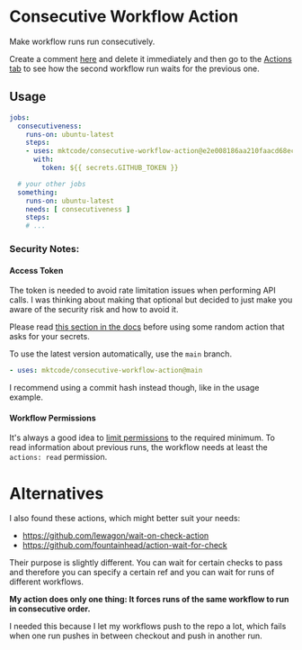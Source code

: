 # Consecutive Workflow Action

Make workflow runs run consecutively.

Create a comment [here](https://github.com/mktcode/consecutive-workflow-action/issues/5) and delete it immediately and then go to the [Actions tab](https://github.com/mktcode/consecutive-workflow-action/actions) to see how the second workflow run waits for the previous one.

## Usage

```yaml
jobs:
  consecutiveness:
    runs-on: ubuntu-latest
    steps:
    - uses: mktcode/consecutive-workflow-action@e2e008186aa210faacd68ec30f6ac236f7e2f435
      with:
        token: ${{ secrets.GITHUB_TOKEN }}

  # your other jobs
  something:
    runs-on: ubuntu-latest
    needs: [ consecutiveness ]
    steps:
    # ...
```

### Security Notes:

#### Access Token

The token is needed to avoid rate limitation issues when performing API calls. I was thinking about making that optional but decided to just make you aware of the security risk and how to avoid it.

Please read [this section in the docs](https://docs.github.com/en/actions/learn-github-actions/security-hardening-for-github-actions#using-third-party-actions) before using some random action that asks for your secrets.

To use the latest version automatically, use the `main` branch.

```yaml
- uses: mktcode/consecutive-workflow-action@main
```

I recommend using a commit hash instead though, like in the usage example.

#### Workflow Permissions

It's always a good idea to [limit permissions](https://docs.github.com/en/actions/security-guides/automatic-token-authentication#permissions-for-the-github_token) to the required minimum. To read information about previous runs, the workflow needs at least the `actions: read` permission.

# Alternatives

I also found these actions, which might better suit your needs:

- https://github.com/lewagon/wait-on-check-action
- https://github.com/fountainhead/action-wait-for-check

Their purpose is slightly different. You can wait for certain checks to pass and therefore you can specify a certain ref and you can wait for runs of different workflows.

**My action does only one thing: It forces runs of the same workflow to run in consecutive order.**

I needed this because I let my workflows push to the repo a lot, which fails when one run pushes in between checkout and push in another run.
